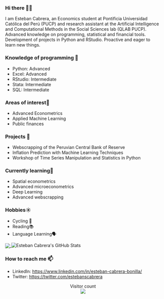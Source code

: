 ### Hi there 👋😄

I am Esteban Cabrera, an Economics student at Pontificia Universidad Católica del Perú (PUCP) and research assistant at the Artificial Intelligence and Computational Methods in the Social Sciences lab (QLAB PUCP). Advanced knowledge on programming, statistical and financial tools. Development of projects in Python and RStudio. Proactive and eager to learn new things.

### Knowledge of programming 🔭
- Python: Advanced
- Excel: Advanced
- RStudio: Intermediate
- Stata: Intermediate
- SQL: Intermediate

### Areas of interest🎁
- Advanced Econometrics
- Applied Machine Learning
- Public finances

### Projects 🌱 
- Webscrapping of the Peruvian Central Bank of Reserve
- Inflation Prediction with Machine Learning Techniques
- Workshop of Time Series Manipulation and Statistics in Python

### Currently learning📖
- Spatial econometrics
- Advanced microeconometrics
- Deep Learning
- Advanced webscrapping

### Hobbies☀️
- Cycling 🚴
- Reading📚
- Language Learning🗣️

<a href="https://github.com/LuisEgus">
  <img align="center" src="https://github-readme-stats.vercel.app/api/top-langs/?username=estcab00&theme=radical&hide=glsl,python" />
</a>

<img src="https://github-readme-stats.vercel.app/api?username=estcab00&&show_icons=true&theme=radical&line_height=27&v=5" alt="Esteban Cabrera's GitHub Stats" />

### How to reach me 📫
- LinkedIn: https://www.linkedin.com/in/esteban-cabrera-bonilla/
- Twitter: https://twitter.com/estebanscabrera

<p align="center"> 
  Visitor count<br>
  <img src="https://profile-counter.glitch.me/LuisEgus/count.svg" />
</p>
